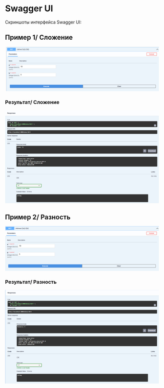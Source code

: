 # Swagger UI

Скриншоты интерфейса Swagger UI:

## Пример 1/ Сложение
![Пример 1/ Сложение](docs/image/plus.jpg)

### Результат/ Сложение
![Результат/ Сложение](docs/image/plus_result.jpg)

## Пример 2/ Разность
![Пример 2/ Разность](docs/image/minus.jpg)

### Результат/ Разность
![Результат/ Разность](docs/image/minus_result.jpg)

